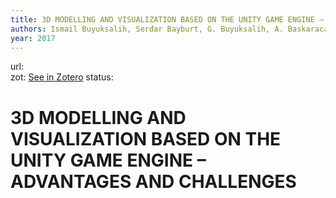 ```yaml
---
title: 3D MODELLING AND VISUALIZATION BASED ON THE UNITY GAME ENGINE – ADVANTAGES AND CHALLENGES
authors: Ismail Buyuksalih, Serdar Bayburt, G. Buyuksalih, A. Baskaraca, Hairi Karim, Alias Rahman
year: 2017
---
```

url:  
zot: [See in Zotero](zotero://select/items/@buyuksalih3DMODELLINGVISUALIZATION2017)
status:
# 3D MODELLING AND VISUALIZATION BASED ON THE UNITY GAME ENGINE – ADVANTAGES AND CHALLENGES





